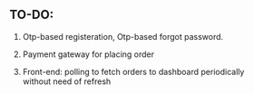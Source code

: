 ## TO-DO: 

1. Otp-based registeration, Otp-based forgot password.
2. Payment gateway for placing order

3. Front-end: polling to fetch orders to dashboard periodically without need of refresh
